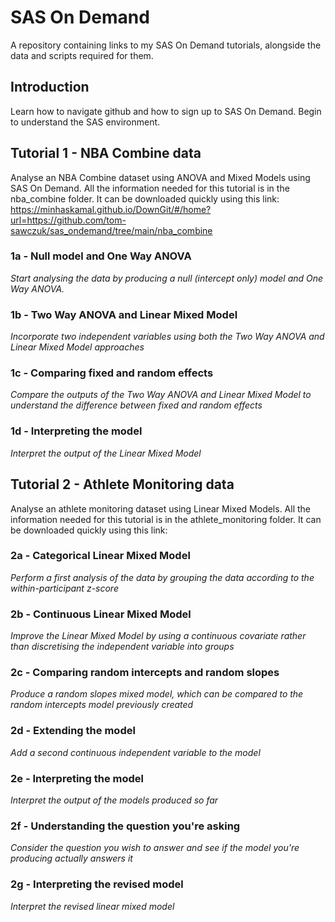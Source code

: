 # SAS On Demand
A repository containing links to my SAS On Demand tutorials, alongside the data and scripts required for them.

## Introduction
Learn how to navigate github and how to sign up to SAS On Demand. Begin to understand the SAS environment.

## Tutorial 1 - NBA Combine data
Analyse an NBA Combine dataset using ANOVA and Mixed Models using SAS On Demand. 
All the information needed for this tutorial is in the nba_combine folder. It can be downloaded quickly using this link: https://minhaskamal.github.io/DownGit/#/home?url=https://github.com/tom-sawczuk/sas_ondemand/tree/main/nba_combine

### 1a - Null model and One Way ANOVA
*Start analysing the data by producing a null (intercept only) model and One Way ANOVA.*

### 1b - Two Way ANOVA and Linear Mixed Model
*Incorporate two independent variables using both the Two Way ANOVA and Linear Mixed Model approaches*

### 1c - Comparing fixed and random effects
*Compare the outputs of the Two Way ANOVA and Linear Mixed Model to understand the difference between fixed and random effects*

### 1d - Interpreting the model
*Interpret the output of the Linear Mixed Model*


## Tutorial 2 - Athlete Monitoring data
Analyse an athlete monitoring dataset using Linear Mixed Models. 
All the information needed for this tutorial is in the athlete_monitoring folder. It can be downloaded quickly using this link:

### 2a - Categorical Linear Mixed Model
*Perform a first analysis of the data by grouping the data according to the within-participant z-score*

### 2b - Continuous Linear Mixed Model
*Improve the Linear Mixed Model by using a continuous covariate rather than discretising the independent variable into groups*

### 2c - Comparing random intercepts and random slopes
*Produce a random slopes mixed model, which can be compared to the random intercepts model previously created*

### 2d - Extending the model
*Add a second continuous independent variable to the model*

### 2e - Interpreting the model
*Interpret the output of the models produced so far*

### 2f - Understanding the question you're asking
*Consider the question you wish to answer and see if the model you're producing actually answers it*

### 2g - Interpreting the revised model
*Interpret the revised linear mixed model*
